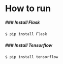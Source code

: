 <h1>How to run</h1>

<h5>### Install Flask</h5>

``` bash
$ pip install Flask
```
   
<h5>### Install Tensorflow</h5>

``` bash
$ pip install tensorflow
```
    

